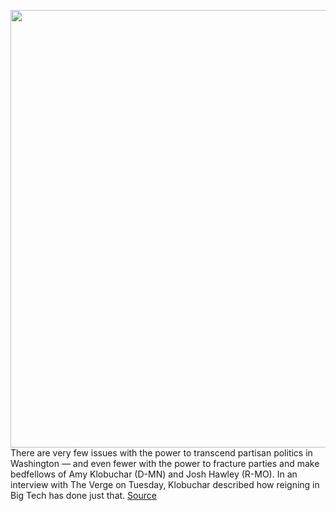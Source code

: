 <img src='https://cdn.vox-cdn.com/thumbor/CtaYpcO9_WjNG2DQ_y5n5XrnjNI=/0x0:2040x1360/1200x675/filters:focal(731x369:1057x695)/cdn.vox-cdn.com/uploads/chorus_image/image/70438882/lvogel_220119_4968_0005.0.jpg' width='700px' /><br/>
There are very few issues with the power to transcend partisan politics in Washington — and even fewer with the power to fracture parties and make bedfellows of Amy Klobuchar (D-MN) and Josh Hawley (R-MO). In an interview with The Verge on Tuesday, Klobuchar described how reigning in Big Tech has done just that.
<a href='https://www.theverge.com/2022/1/27/22904320/amy-klobuchar-amazon-apple-facebook-google-antitrust-competition-bill'> Source <a/>